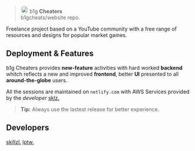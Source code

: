 
> <img style="border-radius: 300px;" src="https://avatars.githubusercontent.com/u/85303042?s=400&u=3c6ac7bb3177dbcd502c256981ef26a6d1775c73&v=4" width="20"/> b1g <strong>Cheaters</strong><br/> b1gcheats/website repo.

Freelance project based on a YouTube community with a free range of resources and designs for popular market games.

## Deployment & Features

b1g Cheaters provides **new-feature** activities with hard worked **backend** whitch reflects a new and improved **frontend**, better **UI** presented to all **around-the-globe** users.

All the sessions are maintained on `netlify.com` with AWS Services provided by the *developer* <a href="https://github.com/skillzl" >sklz.<a/>

> **Tip:** Always use the lastest release for better experience.

## Developers

<a href="https://github.com/skillzl" >skillzl.<a/>
<a href="https://github.com/lptw" >lptw.<a/>
